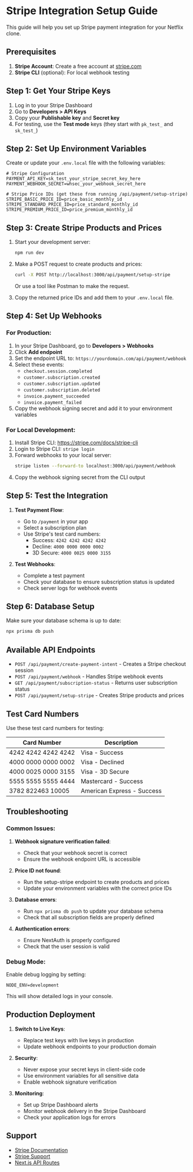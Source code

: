 # Stripe Integration Setup Guide

This guide will help you set up Stripe payment integration for your Netflix clone.

## Prerequisites

1. **Stripe Account**: Create a free account at [stripe.com](https://stripe.com)
2. **Stripe CLI** (optional): For local webhook testing

## Step 1: Get Your Stripe Keys

1. Log in to your Stripe Dashboard
2. Go to **Developers > API Keys**
3. Copy your **Publishable key** and **Secret key**
4. For testing, use the **Test mode** keys (they start with `pk_test_` and `sk_test_`)

## Step 2: Set Up Environment Variables

Create or update your `.env.local` file with the following variables:

```env
# Stripe Configuration
PAYMENT_API_KEY=sk_test_your_stripe_secret_key_here
PAYMENT_WEBHOOK_SECRET=whsec_your_webhook_secret_here

# Stripe Price IDs (get these from running /api/payment/setup-stripe)
STRIPE_BASIC_PRICE_ID=price_basic_monthly_id
STRIPE_STANDARD_PRICE_ID=price_standard_monthly_id
STRIPE_PREMIUM_PRICE_ID=price_premium_monthly_id
```

## Step 3: Create Stripe Products and Prices

1. Start your development server:
   ```bash
   npm run dev
   ```

2. Make a POST request to create products and prices:
   ```bash
   curl -X POST http://localhost:3000/api/payment/setup-stripe
   ```

   Or use a tool like Postman to make the request.

3. Copy the returned price IDs and add them to your `.env.local` file.

## Step 4: Set Up Webhooks

### For Production:
1. In your Stripe Dashboard, go to **Developers > Webhooks**
2. Click **Add endpoint**
3. Set the endpoint URL to: `https://yourdomain.com/api/payment/webhook`
4. Select these events:
   - `checkout.session.completed`
   - `customer.subscription.created`
   - `customer.subscription.updated`
   - `customer.subscription.deleted`
   - `invoice.payment_succeeded`
   - `invoice.payment_failed`
5. Copy the webhook signing secret and add it to your environment variables

### For Local Development:
1. Install Stripe CLI: https://stripe.com/docs/stripe-cli
2. Login to Stripe CLI: `stripe login`
3. Forward webhooks to your local server:
   ```bash
   stripe listen --forward-to localhost:3000/api/payment/webhook
   ```
4. Copy the webhook signing secret from the CLI output

## Step 5: Test the Integration

1. **Test Payment Flow**:
   - Go to `/payment` in your app
   - Select a subscription plan
   - Use Stripe's test card numbers:
     - Success: `4242 4242 4242 4242`
     - Decline: `4000 0000 0000 0002`
     - 3D Secure: `4000 0025 0000 3155`

2. **Test Webhooks**:
   - Complete a test payment
   - Check your database to ensure subscription status is updated
   - Check server logs for webhook events

## Step 6: Database Setup

Make sure your database schema is up to date:

```bash
npx prisma db push
```

## Available API Endpoints

- `POST /api/payment/create-payment-intent` - Creates a Stripe checkout session
- `POST /api/payment/webhook` - Handles Stripe webhook events
- `GET /api/payment/subscription-status` - Returns user subscription status
- `POST /api/payment/setup-stripe` - Creates Stripe products and prices

## Test Card Numbers

Use these test card numbers for testing:

| Card Number | Description |
|-------------|-------------|
| 4242 4242 4242 4242 | Visa - Success |
| 4000 0000 0000 0002 | Visa - Declined |
| 4000 0025 0000 3155 | Visa - 3D Secure |
| 5555 5555 5555 4444 | Mastercard - Success |
| 3782 822463 10005 | American Express - Success |

## Troubleshooting

### Common Issues:

1. **Webhook signature verification failed**:
   - Check that your webhook secret is correct
   - Ensure the webhook endpoint URL is accessible

2. **Price ID not found**:
   - Run the setup-stripe endpoint to create products and prices
   - Update your environment variables with the correct price IDs

3. **Database errors**:
   - Run `npx prisma db push` to update your database schema
   - Check that all subscription fields are properly defined

4. **Authentication errors**:
   - Ensure NextAuth is properly configured
   - Check that the user session is valid

### Debug Mode:

Enable debug logging by setting:
```env
NODE_ENV=development
```

This will show detailed logs in your console.

## Production Deployment

1. **Switch to Live Keys**:
   - Replace test keys with live keys in production
   - Update webhook endpoints to your production domain

2. **Security**:
   - Never expose your secret keys in client-side code
   - Use environment variables for all sensitive data
   - Enable webhook signature verification

3. **Monitoring**:
   - Set up Stripe Dashboard alerts
   - Monitor webhook delivery in the Stripe Dashboard
   - Check your application logs for errors

## Support

- [Stripe Documentation](https://stripe.com/docs)
- [Stripe Support](https://support.stripe.com)
- [Next.js API Routes](https://nextjs.org/docs/api-routes/introduction)
